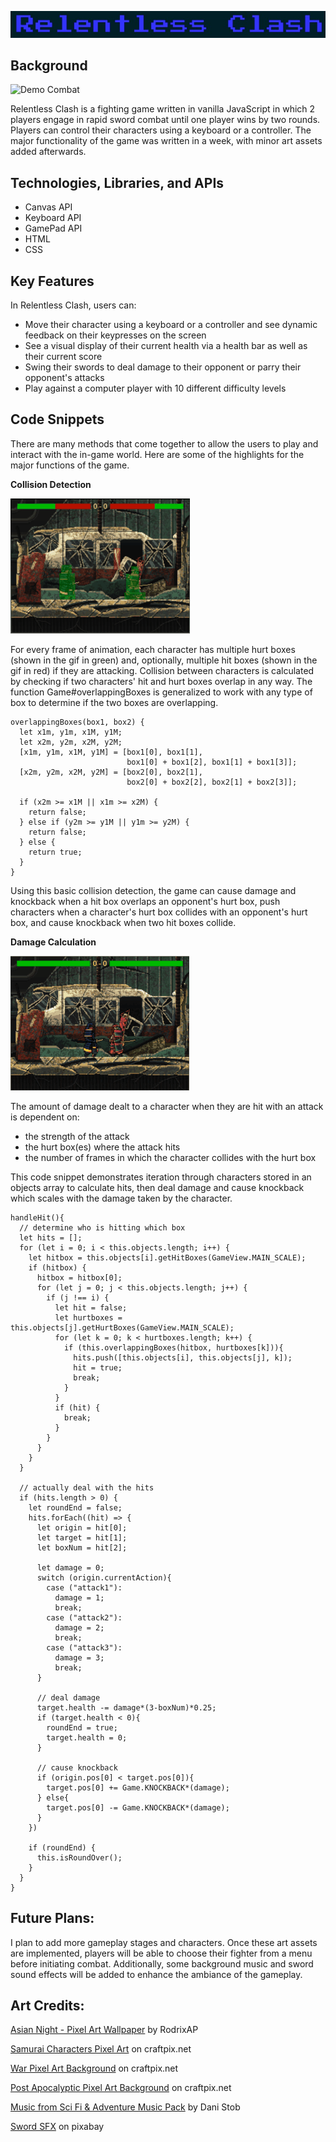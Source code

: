 [![Main Logo](assets/images/MainLogo.jpg)](https://dtannyc1.github.io/RelentlessClash/)

__Background__
----

![Demo Combat](assets/images/DemoGifs/RelentlessClashDemo.gif)

Relentless Clash is a fighting game written in vanilla JavaScript in which 2 players engage in rapid sword combat until one player wins by two rounds. Players can control their characters using a keyboard or a controller. The major functionality of the game was written in a week, with minor art assets added afterwards.

__Technologies, Libraries, and APIs__
----
- Canvas API
- Keyboard API
- GamePad API
- HTML
- CSS

__Key Features__
----

In Relentless Clash, users can:
- Move their character using a keyboard or a controller and see dynamic feedback on their keypresses on the screen
- See a visual display of their current health via a health bar as well as their current score
- Swing their swords to deal damage to their opponent or parry their opponent's attacks
- Play against a computer player with 10 different difficulty levels

__Code Snippets__
----

There are many methods that come together to allow the users to play and interact with the in-game world. Here are some of the highlights for the major functions of the game.

__Collision Detection__

![Hit and Hurt Boxes](assets/images/DemoGifs/hitboxes.gif)

For every frame of animation, each character has multiple hurt boxes (shown in the gif in green) and, optionally, multiple hit boxes (shown in the gif in red) if they are attacking. Collision between characters is calculated by checking if two characters' hit and hurt boxes overlap in any way. The function Game#overlappingBoxes is generalized to work with any type of box to determine if the two boxes are overlapping.

```
overlappingBoxes(box1, box2) {
  let x1m, y1m, x1M, y1M;
  let x2m, y2m, x2M, y2M;
  [x1m, y1m, x1M, y1M] = [box1[0], box1[1],
                          box1[0] + box1[2], box1[1] + box1[3]];
  [x2m, y2m, x2M, y2M] = [box2[0], box2[1],
                          box2[0] + box2[2], box2[1] + box2[3]];

  if (x2m >= x1M || x1m >= x2M) {
    return false;
  } else if (y2m >= y1M || y1m >= y2M) {
    return false;
  } else {
    return true;
  }
}
```

Using this basic collision detection, the game can cause damage and knockback when a hit box overlaps an opponent's hurt box, push characters when a character's hurt box collides with an opponent's hurt box, and cause knockback when two hit boxes collide.

__Damage Calculation__

![Basic Attack](assets/images/DemoGifs/basic_attack.gif)

The amount of damage dealt to a character when they are hit with an attack is dependent on:

- the strength of the attack
- the hurt box(es) where the attack hits
- the number of frames in which the character collides with the hurt box

This code snippet demonstrates iteration through characters stored in an objects array to calculate hits, then deal damage and cause knockback which scales with the damage taken by the character.

```
handleHit(){
  // determine who is hitting which box
  let hits = [];
  for (let i = 0; i < this.objects.length; i++) {
    let hitbox = this.objects[i].getHitBoxes(GameView.MAIN_SCALE);
    if (hitbox) {
      hitbox = hitbox[0];
      for (let j = 0; j < this.objects.length; j++) {
        if (j !== i) {
          let hit = false;
          let hurtboxes = this.objects[j].getHurtBoxes(GameView.MAIN_SCALE);
          for (let k = 0; k < hurtboxes.length; k++) {
            if (this.overlappingBoxes(hitbox, hurtboxes[k])){
              hits.push([this.objects[i], this.objects[j], k]);
              hit = true;
              break;
            }
          }
          if (hit) {
            break;
          }
        }
      }
    }
  }

  // actually deal with the hits
  if (hits.length > 0) {
    let roundEnd = false;
    hits.forEach((hit) => {
      let origin = hit[0];
      let target = hit[1];
      let boxNum = hit[2];

      let damage = 0;
      switch (origin.currentAction){
        case ("attack1"):
          damage = 1;
          break;
        case ("attack2"):
          damage = 2;
          break;
        case ("attack3"):
          damage = 3;
          break;
      }

      // deal damage
      target.health -= damage*(3-boxNum)*0.25;
      if (target.health < 0){
        roundEnd = true;
        target.health = 0;
      }

      // cause knockback
      if (origin.pos[0] < target.pos[0]){
        target.pos[0] += Game.KNOCKBACK*(damage);
      } else{
        target.pos[0] -= Game.KNOCKBACK*(damage);
      }
    })

    if (roundEnd) {
      this.isRoundOver();
    }
  }
}
```

__Future Plans:__
----
I plan to add more gameplay stages and characters. Once these art assets are implemented, players will be able to choose their fighter from a menu before initiating combat. Additionally, some background music and sword sound effects will be added to enhance the ambiance of the gameplay.

__Art Credits:__
----
[Asian Night - Pixel Art Wallpaper](https://www.flickr.com/photos/rodrixap/10591266994/in/photostream/) by RodrixAP

[Samurai Characters Pixel Art](https://craftpix.net/freebies/free-samurai-pixel-art-sprite-sheets/) on craftpix.net

[War Pixel Art Background](https://craftpix.net/freebies/free-war-pixel-art-2d-backgrounds/) on craftpix.net

[Post Apocalyptic Pixel Art Background](https://craftpix.net/freebies/free-post-apocalyptic-pixel-art-game-backgrounds/) on craftpix.net

[Music from Sci Fi & Adventure Music Pack](https://danistob.itch.io/sci-fi-adventure-music-pack) by Dani Stob

[Sword SFX](https://pixabay.com/) on pixabay
